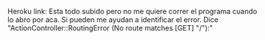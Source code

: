 Heroku link: Esta todo subido pero no me quiere correr el programa cuando lo abro por aca. Si pueden me ayudan a identificar el error. Dice "ActionController::RoutingError (No route matches [GET] "/"):"
